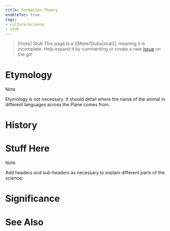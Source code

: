 ```yaml
---
title: Formation Theory
enableToc: true
tags:
- culture/science
- stub
---
```


> [!note] Stub
> This page is a [[Meta/Stubs|stub]], meaning it is incomplete. Help expand it by commenting or create a new [issue](https://github.com/RagtimeGal/quartz--encyclopedia-mysenvaria/issues/new/choose) on the git!


# Etymology
> [!note]
> Etymology is not necessary. It should detail where the name of the animal in different languages across the Plane comes from.

# History

# Stuff Here
> [!note]
> Add headers and sub-headers as necessary to explain different parts of the science.

# Significance

# See Also